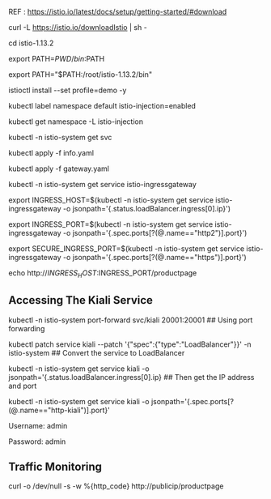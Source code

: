 

REF : https://istio.io/latest/docs/setup/getting-started/#download


curl -L https://istio.io/downloadIstio | sh -

cd istio-1.13.2

export PATH=$PWD/bin:$PATH

export PATH="$PATH:/root/istio-1.13.2/bin"

istioctl install --set profile=demo -y

kubectl label namespace default istio-injection=enabled

kubectl get namespace -L istio-injection

kubectl -n istio-system get svc

kubectl apply -f info.yaml

kubectl apply -f gateway.yaml

kubectl -n istio-system get service istio-ingressgateway

export INGRESS_HOST=$(kubectl -n istio-system get service istio-ingressgateway -o jsonpath='{.status.loadBalancer.ingress[0].ip}')

export INGRESS_PORT=$(kubectl -n istio-system get service istio-ingressgateway -o jsonpath='{.spec.ports[?(@.name=="http2")].port}')

export SECURE_INGRESS_PORT=$(kubectl -n istio-system get service istio-ingressgateway -o jsonpath='{.spec.ports[?(@.name=="https")].port}')

echo http://$INGRESS_HOST:$INGRESS_PORT/productpage

## Accessing The Kiali Service

kubectl -n istio-system port-forward  svc/kiali 20001:20001 ## Using port forwarding

kubectl patch service kiali --patch '{"spec":{"type":"LoadBalancer"}}' -n istio-system ## Convert the service to LoadBalancer

kubectl -n istio-system get service kiali -o jsonpath='{.status.loadBalancer.ingress[0].ip} ## Then get the IP address and port

kubectl -n istio-system get service kiali -o jsonpath='{.spec.ports[?(@.name=="http-kiali")].port}'

Username: admin

Password: admin

## Traffic Monitoring
curl -o /dev/null -s -w %{http_code} http://publicip/productpage

